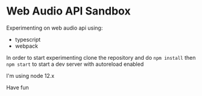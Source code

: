# Web Audio API Sandbox

Experimenting on web audio api using:
- typescript
- webpack

In order to start experimenting clone the repository and do
```npm install```
then
```npm start```
to start a dev server with autoreload enabled

I'm using node 12.x

Have fun

